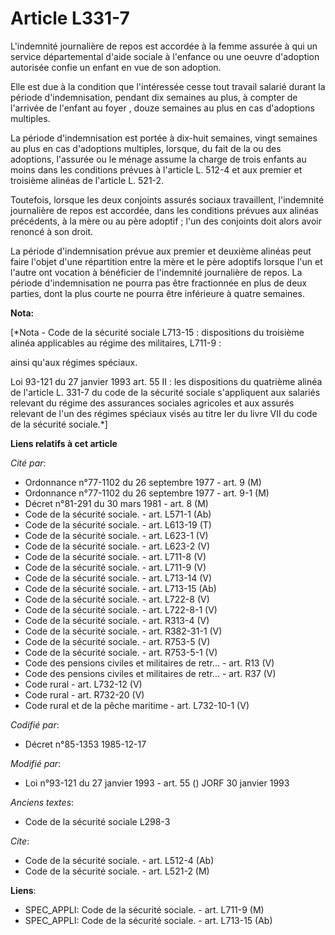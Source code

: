 # Article L331-7

L'indemnité journalière de repos est accordée à la femme assurée à qui un service départemental d'aide sociale à l'enfance ou
une oeuvre d'adoption autorisée confie un enfant en vue de son adoption. 

Elle est due à la condition que l'intéressée cesse tout travail salarié durant la période d'indemnisation, pendant dix
semaines au plus, à compter de l'arrivée de l'enfant au foyer     , douze semaines au plus en cas d'adoptions multiples. 

La période d'indemnisation est portée à dix-huit semaines, vingt semaines au plus en cas d'adoptions multiples, lorsque, du
fait de la ou des adoptions, l'assurée ou le ménage assume la charge de trois enfants au moins dans les conditions prévues à
l'article L. 512-4 et aux premier et troisième alinéas de l'article L. 521-2. 

Toutefois, lorsque les deux conjoints assurés sociaux travaillent, l'indemnité journalière de repos est accordée, dans les
conditions prévues aux alinéas précédents, à la mère ou au père adoptif ; l'un des conjoints doit alors avoir renoncé à son
droit. 

La période d'indemnisation prévue aux premier et deuxième alinéas peut faire l'objet d'une répartition entre la mère et le
père adoptifs lorsque l'un et l'autre ont vocation à bénéficier de l'indemnité journalière de repos. La période
d'indemnisation ne pourra pas être fractionnée en plus de deux parties, dont la plus courte ne pourra être inférieure à
quatre semaines.

**Nota:**

[*Nota - Code de la sécurité sociale L713-15 : dispositions du troisième alinéa applicables au régime des militaires,
L711-9 :

ainsi qu'aux régimes spéciaux.

Loi 93-121 du 27 janvier 1993 art. 55 II : les dispositions du quatrième alinéa de l'article L. 331-7 du code de la sécurité
sociale s'appliquent aux salariés relevant du régime des assurances sociales agricoles et aux assurés relevant de l'un des
régimes spéciaux visés au titre Ier du livre VII du code de la sécurité sociale.*]

**Liens relatifs à cet article**

_Cité par_:

  - Ordonnance n°77-1102 du 26 septembre 1977 - art. 9 (M)
  - Ordonnance n°77-1102 du 26 septembre 1977 - art. 9-1 (M)
  - Décret n°81-291 du 30 mars 1981 - art. 8 (M)
  - Code de la sécurité sociale. - art. L571-1 (Ab)
  - Code de la sécurité sociale. - art. L613-19 (T)
  - Code de la sécurité sociale. - art. L623-1 (V)
  - Code de la sécurité sociale. - art. L623-2 (V)
  - Code de la sécurité sociale. - art. L711-8 (V)
  - Code de la sécurité sociale. - art. L711-9 (V)
  - Code de la sécurité sociale. - art. L713-14 (V)
  - Code de la sécurité sociale. - art. L713-15 (Ab)
  - Code de la sécurité sociale. - art. L722-8 (V)
  - Code de la sécurité sociale. - art. L722-8-1 (V)
  - Code de la sécurité sociale. - art. R313-4 (V)
  - Code de la sécurité sociale. - art. R382-31-1 (V)
  - Code de la sécurité sociale. - art. R753-5 (V)
  - Code de la sécurité sociale. - art. R753-5-1 (V)
  - Code des pensions civiles et militaires de retr... - art. R13 (V)
  - Code des pensions civiles et militaires de retr... - art. R37 (V)
  - Code rural - art. L732-12 (V)
  - Code rural - art. R732-20 (V)
  - Code rural et de la pêche maritime - art. L732-10-1 (V)

_Codifié par_:

  - Décret n°85-1353 1985-12-17

_Modifié par_:

  - Loi n°93-121 du 27 janvier 1993 - art. 55 () JORF 30 janvier 1993

_Anciens textes_:

  - Code de la sécurité sociale L298-3

_Cite_:

  - Code de la sécurité sociale. - art. L512-4 (Ab)
  - Code de la sécurité sociale. - art. L521-2 (M)

**Liens**:

  - SPEC_APPLI: Code de la sécurité sociale. - art. L711-9 (M)
  - SPEC_APPLI: Code de la sécurité sociale. - art. L713-15 (Ab)
